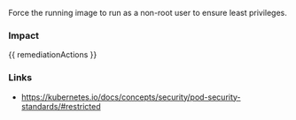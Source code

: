 
Force the running image to run as a non-root user to ensure least privileges.

### Impact
<!-- Add Impact here -->

<!-- DO NOT CHANGE -->
{{ remediationActions }}

### Links
- https://kubernetes.io/docs/concepts/security/pod-security-standards/#restricted


